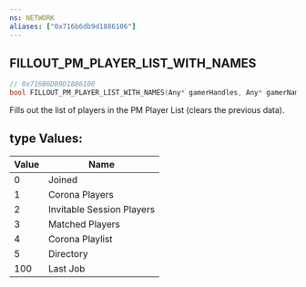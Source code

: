 ```yaml
---
ns: NETWORK
aliases: ["0x716b6db9d1886106"]
---
```

## FILLOUT_PM_PLAYER_LIST_WITH_NAMES

```c
// 0x716B6DB9D1886106
bool FILLOUT_PM_PLAYER_LIST_WITH_NAMES(Any* gamerHandles, Any* gamerNames, int count, int type);
```

Fills out the list of players in the PM Player List (clears the previous data).

## type Values:
| Value | Name |
| --- | --- |
| 0 | Joined |
| 1 | Corona Players |
| 2 | Invitable Session Players |
| 3 | Matched Players |
| 4 | Corona Playlist |
| 5 | Directory |
| 100 | Last Job |

